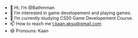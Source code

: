 - 👋 Hi, I’m @Bathmman
- 👀 I’m interested in game developement and playing games.
- 🌱 I’m currently studying CS50 Game Developement Course.
- 📫 How to reach me t.kaan.aksu@gmail.com
- 😄 Pronouns: Kaan
